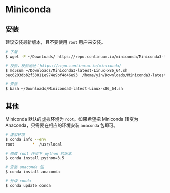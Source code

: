# Miniconda

## 安装

建议安装最新版本，且不要使用 `root` 用户来安装。

```sh
# 下载
$ wget -P ~/Downloads/ https://repo.continuum.io/miniconda/Miniconda3-latest-Linux-x86_64.sh

# 校验，校验地址：https://repo.continuum.io/miniconda/
$ md5sum ~/Downloads/Miniconda3-latest-Linux-x86_64.sh
bec6203dbb2f53011e974e9bf4d46e93  /home/yin/Downloads/Miniconda3-latest-Linux-x86_64.sh

# 安装
$ bash ~/Downloads/Miniconda3-latest-Linux-x86_64.sh
```

## 其他

Miniconda 默认的虚拟环境为 `root`。如果希望把 Miniconda 转变为 Anaconda，只需要在相应的环境安装 `anaconda` 包即可。

```sh
# 虚拟环境
$ conda info --env
root        *  /usr/local

# 修改 root 环境下 python 的版本
$ conda install python=3.5

# 安装 anaconda 包
$ conda install anaconda

# 升级 conda
$ conda update conda
```
